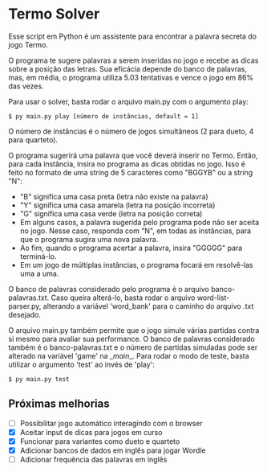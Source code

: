 # Termo Solver

Esse script em Python é um assistente para encontrar a palavra secreta do jogo Termo.

O programa te sugere palavras a serem inseridas no jogo e recebe as dicas sobre a posição das letras. Sua eficácia depende do banco de palavras, mas, em média, o programa utiliza 5.03 tentativas e vence o jogo em 86% das vezes.

Para usar o solver, basta rodar o arquivo main.py com o argumento play:

```
$ py main.py play [número de instâncias, default = 1]
```

O número de instâncias é o número de jogos simultâneos (2 para dueto, 4 para quarteto).

O programa sugerirá uma palavra que você deverá inserir no Termo. Então, para cada instância, insira no programa as dicas obtidas no jogo. Isso é feito no formato de uma string de 5 caracteres como "BGGYB" ou a string "N":

* "B" significa uma casa preta (letra não existe na palavra)
* "Y" significa uma casa amarela (letra na posição incorreta)
* "G" significa uma casa verde (letra na posição correta)
* Em alguns casos, a palavra sugerida pelo programa pode não ser aceita no jogo. Nesse caso, responda com "N", em todas as instâncias, para que o programa sugira uma nova palavra.
* Ao fim, quando o programa acertar a palavra, insira "GGGGG" para terminá-lo.
* Em um jogo de múltiplas instâncias, o programa focará em resolvê-las uma a uma.

O banco de palavras considerado pelo programa é o arquivo banco-palavras.txt. Caso queira alterá-lo, basta rodar o arquivo word-list-parser.py, alterando a variável 'word_bank' para o caminho do arquivo .txt desejado.

O arquivo main.py também permite que o jogo simule várias partidas contra si mesmo para avaliar sua performance. O banco de palavras considerado também é o banco-palavras.txt e o número de partidas simuladas pode ser alterado na variável 'game' na \__main__. Para rodar o modo de teste, basta utilizar o argumento 'test' ao invés de 'play':

```
$ py main.py test
```

## Próximas melhorias

- [ ] Possibilitar jogo automático interagindo com o browser
- [x] Aceitar input de dicas para jogos em curso
- [x] Funcionar para variantes como dueto e quarteto
- [x] Adicionar bancos de dados em inglês para jogar Wordle
- [ ] Adicionar frequência das palavras em inglês